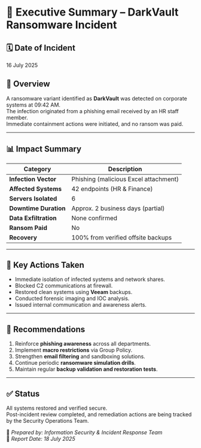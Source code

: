 # 🧾 Executive Summary – DarkVault Ransomware Incident

## 🗓️ Date of Incident
16 July 2025  

## 🧭 Overview
A ransomware variant identified as **DarkVault** was detected on corporate systems at 09:42 AM.  
The infection originated from a phishing email received by an HR staff member.  
Immediate containment actions were initiated, and no ransom was paid.

---

## 📊 Impact Summary
| Category | Description |
|-----------|-------------|
| **Infection Vector** | Phishing (malicious Excel attachment) |
| **Affected Systems** | 42 endpoints (HR & Finance) |
| **Servers Isolated** | 6 |
| **Downtime Duration** | Approx. 2 business days (partial) |
| **Data Exfiltration** | None confirmed |
| **Ransom Paid** | No |
| **Recovery** | 100% from verified offsite backups |

---

## 🧩 Key Actions Taken
- Immediate isolation of infected systems and network shares.  
- Blocked C2 communications at firewall.  
- Restored clean systems using **Veeam** backups.  
- Conducted forensic imaging and IOC analysis.  
- Issued internal communication and awareness alerts.  

---

## 🚀 Recommendations
1. Reinforce **phishing awareness** across all departments.  
2. Implement **macro restrictions** via Group Policy.  
3. Strengthen **email filtering** and sandboxing solutions.  
4. Continue periodic **ransomware simulation drills**.  
5. Maintain regular **backup validation and restoration tests**.

---

## ✅ Status
All systems restored and verified secure.  
Post-incident review completed, and remediation actions are being tracked by the Security Operations Team.  

📌 *Prepared by: Information Security & Incident Response Team*  
📅 *Report Date: 18 July 2025*
